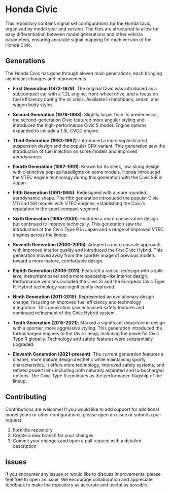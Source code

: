 # Honda Civic

This repository contains signal set configurations for the Honda Civic, organized by model year and version. The files are structured to allow for easy differentiation between model generations and other vehicle parameters, ensuring accurate signal mapping for each version of the Honda Civic.

## Generations

The Honda Civic has gone through eleven main generations, each bringing significant changes and improvements:

- **First Generation (1972-1979)**: The original Civic was introduced as a subcompact car with a 1.2L engine, front-wheel drive, and a focus on fuel efficiency during the oil crisis. Available in hatchback, sedan, and wagon body styles.

- **Second Generation (1979-1983)**: Slightly larger than its predecessor, the second-generation Civic featured more angular styling and introduced the high-performance Civic S model. Engine options expanded to include a 1.5L CVCC engine.

- **Third Generation (1983-1987)**: Introduced a more sophisticated suspension design and the popular CRX variant. This generation saw the introduction of fuel injection on some models and improved aerodynamics.

- **Fourth Generation (1987-1991)**: Known for its sleek, low-slung design with distinctive pop-up headlights on some models. Honda introduced the VTEC engine technology during this generation with the Civic SiR in Japan.

- **Fifth Generation (1991-1995)**: Redesigned with a more rounded, aerodynamic shape. The fifth generation introduced the popular Civic VTi and SiR models with VTEC engines, establishing the Civic's reputation in the sport compact segment.

- **Sixth Generation (1995-2000)**: Featured a more conservative design but continued to improve technically. This generation saw the introduction of the Civic Type R in Japan and a range of improved VTEC engines across the lineup.

- **Seventh Generation (2000-2005)**: Adopted a more upscale approach with improved interior quality and introduced the first Civic Hybrid. This generation moved away from the sportier image of previous models toward a more mature, comfortable design.

- **Eighth Generation (2005-2011)**: Featured a radical redesign with a split-level instrument panel and a more spaceship-like interior design. Performance versions included the Civic Si and the European Civic Type R. Hybrid technology was significantly improved.

- **Ninth Generation (2011-2015)**: Represented an evolutionary design change, focusing on improved fuel efficiency and technology integration. This generation saw enhanced safety features and continued refinement of the Civic Hybrid system.

- **Tenth Generation (2015-2021)**: Marked a significant departure in design with a sportier, more aggressive styling. This generation introduced the turbocharged engines to the Civic lineup, including the powerful Civic Type R globally. Technology and safety features were substantially upgraded.

- **Eleventh Generation (2021-present)**: The current generation features a cleaner, more mature design aesthetic while maintaining sporty characteristics. It offers more technology, improved safety systems, and refined powertrains including both naturally aspirated and turbocharged options. The Civic Type R continues as the performance flagship of the lineup.

## Contributing

Contributions are welcome! If you would like to add support for additional model years or other configurations, please open an issue or submit a pull request.

1. Fork the repository
2. Create a new branch for your changes
3. Commit your changes and open a pull request with a detailed description

## Issues

If you encounter any issues or would like to discuss improvements, please feel free to open an issue. We encourage collaboration and appreciate feedback to make the repository as accurate and useful as possible.


